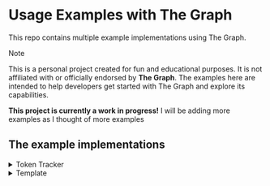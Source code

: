 # Usage Examples with The Graph

This repo contains multiple example implementations using The Graph.

> [!NOTE]
> This is a personal project created for fun and educational purposes. It is not affiliated with or officially endorsed by **The Graph**. The examples here are intended to help developers get started with The Graph and explore its capabilities.

**This project is currently a work in progress!**
I will be adding more examples as I thought of more examples

## The example implementations

<details>
  <summary>Token Tracker</summary>

[Track and record token transfer activities for tokens](./subgraphs/token-tracker/README.md)

</details>

<details>
  <summary>Template</summary>

### Counter Factory

[Tracking and querying of multiple smart contracts deployed dynamically](./subgraphs/counter-template/README.md)

### ENS Explorer

[Track and query ENS domains and their associated details dynamically](./subgraphs/ens-explorer/README.md)

</details>
